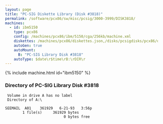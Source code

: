 ```yaml
---
layout: page
title: "PC-SIG Diskette Library (Disk #3818)"
permalink: /software/pcx86/sw/misc/pcsig/3000-3999/DISK3818/
machines:
  - id: ibm5150
    type: pcx86
    config: /machines/pcx86/ibm/5150/cga/256kb/machine.xml
    diskettes: /machines/pcx86/diskettes.json,/disks/pcsigdisks/pcx86/diskettes.json
    autoGen: true
    autoMount:
      B: "PC-SIG Library Disk #3818"
    autoType: $date\r$time\rB:\rDIR\r
---
```


{% include machine.html id="ibm5150" %}

### Directory of PC-SIG Library Disk #3818

     Volume in drive A has no label
     Directory of A:\

    SEEMAIL  A01    361929   6-21-93   3:56p
            1 file(s)     361929 bytes
                               0 bytes free

